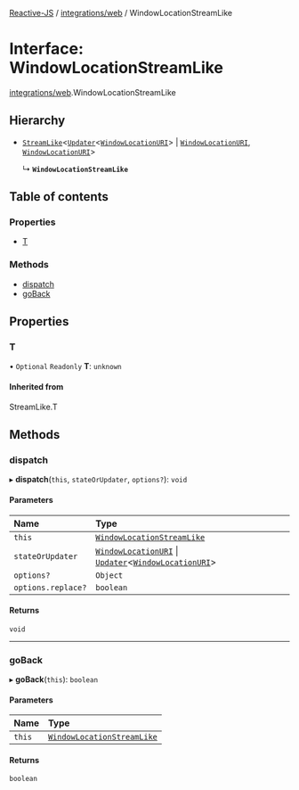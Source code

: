[Reactive-JS](../README.md) / [integrations/web](../modules/integrations_web.md) / WindowLocationStreamLike

# Interface: WindowLocationStreamLike

[integrations/web](../modules/integrations_web.md).WindowLocationStreamLike

## Hierarchy

- [`StreamLike`](streaming.StreamLike.md)<[`Updater`](../modules/functions.md#updater)<[`WindowLocationURI`](integrations_web.WindowLocationURI.md)\> \| [`WindowLocationURI`](integrations_web.WindowLocationURI.md), [`WindowLocationURI`](integrations_web.WindowLocationURI.md)\>

  ↳ **`WindowLocationStreamLike`**

## Table of contents

### Properties

- [T](integrations_web.WindowLocationStreamLike.md#t)

### Methods

- [dispatch](integrations_web.WindowLocationStreamLike.md#dispatch)
- [goBack](integrations_web.WindowLocationStreamLike.md#goback)

## Properties

### T

• `Optional` `Readonly` **T**: `unknown`

#### Inherited from

StreamLike.T

## Methods

### dispatch

▸ **dispatch**(`this`, `stateOrUpdater`, `options?`): `void`

#### Parameters

| Name | Type |
| :------ | :------ |
| `this` | [`WindowLocationStreamLike`](integrations_web.WindowLocationStreamLike.md) |
| `stateOrUpdater` | [`WindowLocationURI`](integrations_web.WindowLocationURI.md) \| [`Updater`](../modules/functions.md#updater)<[`WindowLocationURI`](integrations_web.WindowLocationURI.md)\> |
| `options?` | `Object` |
| `options.replace?` | `boolean` |

#### Returns

`void`

___

### goBack

▸ **goBack**(`this`): `boolean`

#### Parameters

| Name | Type |
| :------ | :------ |
| `this` | [`WindowLocationStreamLike`](integrations_web.WindowLocationStreamLike.md) |

#### Returns

`boolean`
